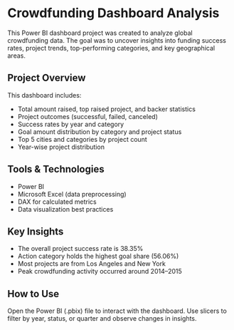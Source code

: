 # Crowdfunding Dashboard Analysis

This Power BI dashboard project was created to analyze global crowdfunding data. The goal was to uncover insights into funding success rates, project trends, top-performing categories, and key geographical areas.

## Project Overview

This dashboard includes:
- Total amount raised, top raised project, and backer statistics
- Project outcomes (successful, failed, canceled)
- Success rates by year and category
- Goal amount distribution by category and project status
- Top 5 cities and categories by project count
- Year-wise project distribution

## Tools & Technologies

- Power BI
- Microsoft Excel (data preprocessing)
- DAX for calculated metrics
- Data visualization best practices

## Key Insights

- The overall project success rate is 38.35%
- Action category holds the highest goal share (56.06%)
- Most projects are from Los Angeles and New York
- Peak crowdfunding activity occurred around 2014–2015

## How to Use

Open the Power BI (.pbix) file to interact with the dashboard. Use slicers to filter by year, status, or quarter and observe changes in insights.


